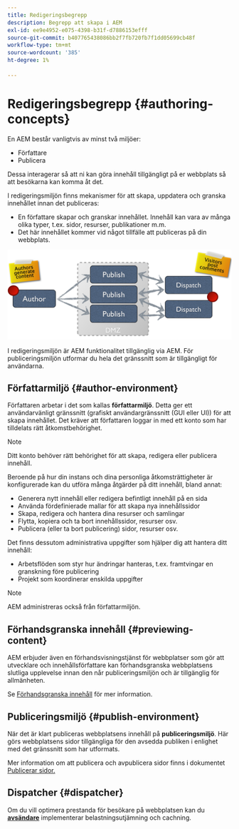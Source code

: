 ```yaml
---
title: Redigeringsbegrepp
description: Begrepp att skapa i AEM
exl-id: ee9e4952-e075-4398-b31f-d7886153efff
source-git-commit: b407765438086bb2f7fb720fb7f1dd05699cb48f
workflow-type: tm+mt
source-wordcount: '385'
ht-degree: 1%

---
```


# Redigeringsbegrepp {#authoring-concepts}

En AEM består vanligtvis av minst två miljöer:

* Författare
* Publicera

Dessa interagerar så att ni kan göra innehåll tillgängligt på er webbplats så att besökarna kan komma åt det.

I redigeringsmiljön finns mekanismer för att skapa, uppdatera och granska innehållet innan det publiceras:

* En författare skapar och granskar innehållet. Innehåll kan vara av många olika typer, t.ex. sidor, resurser, publikationer m.m.
* Det här innehållet kommer vid något tillfälle att publiceras på din webbplats.

![Diagram över författare, utgivare och avsändare](/help/sites-cloud/authoring/assets/author-publish.png)

I redigeringsmiljön är AEM funktionalitet tillgänglig via AEM. För publiceringsmiljön utformar du hela det gränssnitt som är tillgängligt för användarna.

## Författarmiljö {#author-environment}

Författaren arbetar i det som kallas **författarmiljö**. Detta ger ett användarvänligt gränssnitt (grafiskt användargränssnitt (GUI eller UI)) för att skapa innehållet. Det kräver att författaren loggar in med ett konto som har tilldelats rätt åtkomstbehörighet.

>[!NOTE]
>
>Ditt konto behöver rätt behörighet för att skapa, redigera eller publicera innehåll.

Beroende på hur din instans och dina personliga åtkomsträttigheter är konfigurerade kan du utföra många åtgärder på ditt innehåll, bland annat:

* Generera nytt innehåll eller redigera befintligt innehåll på en sida
* Använda fördefinierade mallar för att skapa nya innehållssidor
* Skapa, redigera och hantera dina resurser och samlingar
* Flytta, kopiera och ta bort innehållssidor, resurser osv.
* Publicera (eller ta bort publicering) sidor, resurser osv.

Det finns dessutom administrativa uppgifter som hjälper dig att hantera ditt innehåll:

* Arbetsflöden som styr hur ändringar hanteras, t.ex. framtvingar en granskning före publicering
* Projekt som koordinerar enskilda uppgifter

>[!NOTE]
>
>AEM administreras också från författarmiljön.

## Förhandsgranska innehåll {#previewing-content}

AEM erbjuder även en förhandsvisningstjänst för webbplatser som gör att utvecklare och innehållsförfattare kan förhandsgranska webbplatsens slutliga upplevelse innan den når publiceringsmiljön och är tillgänglig för allmänheten.

Se [Förhandsgranska innehåll](/help/sites-cloud/authoring/fundamentals/previewing-content.md) för mer information.

## Publiceringsmiljö {#publish-environment}

När det är klart publiceras webbplatsens innehåll på **publiceringsmiljö**. Här görs webbplatsens sidor tillgängliga för den avsedda publiken i enlighet med det gränssnitt som har utformats.

Mer information om att publicera och avpublicera sidor finns i dokumentet [Publicerar sidor.](/help/sites-cloud/authoring/fundamentals/publishing-pages.md)

## Dispatcher {#dispatcher}

Om du vill optimera prestanda för besökare på webbplatsen kan du **[avsändare](/help/implementing/dispatcher/overview.md)** implementerar belastningsutjämning och cachning.
